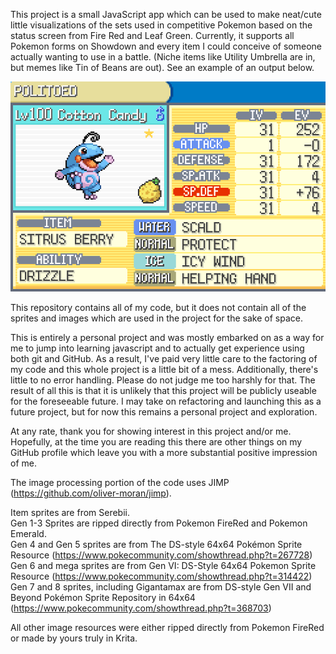 This project is a small JavaScript app which can be used to make neat/cute little visualizations of the sets used in competitive Pokemon based on the status screen from Fire Red and Leaf Green. Currently, it supports all Pokemon forms on Showdown and every item I could conceive of someone actually wanting to use in a battle. (Niche items like Utility Umbrella are in, but memes like Tin of Beans are out). See an example of an output below.

![Image displaying a Politoed drizzle set as an example of what the program can do.](/example.png)

This repository contains all of my code, but it does not contain all of the sprites and images which are used in the project for the sake of space.

This is entirely a personal project and was mostly embarked on as a way for me to jump into learning javascript and to actually get experience using both git and GitHub. As a result, I've paid very little care to the factoring of my code and this whole project is a little bit of a mess. Additionally, there's little to no error handling. Please do not judge me too harshly for that. The result of all this is that it is unlikely that this project will be publicly useable for the foreseeable future. I may take on refactoring and launching this as a future project, but for now this remains a personal project and exploration.

At any rate, thank you for showing interest in this project and/or me. Hopefully, at the time you are reading this there are other things on my GitHub profile which leave you with a more substantial positive impression of me.

The image processing portion of the code uses JIMP (https://github.com/oliver-moran/jimp).


Item sprites are from Serebii.  
Gen 1-3 Sprites are ripped directly from Pokemon FireRed and Pokemon Emerald.  
Gen 4 and Gen 5 sprites are from The DS-style 64x64 Pokémon Sprite Resource (https://www.pokecommunity.com/showthread.php?t=267728)  
Gen 6 and mega sprites are from Gen VI: DS-Style 64x64 Pokemon Sprite Resource (https://www.pokecommunity.com/showthread.php?t=314422)  
Gen 7 and 8 sprites, including Gigantamax are from DS-style Gen VII and Beyond Pokémon Sprite Repository in 64x64 (https://www.pokecommunity.com/showthread.php?t=368703)  

All other image resources were either ripped directly from Pokemon FireRed or made by yours truly in Krita.
